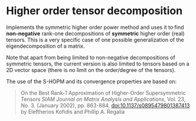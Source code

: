 Higher order tensor decomposition
=================================

Implements the symmetric higher order power method and uses it to find **non-negative** rank-one decompositions of **symmetric** higher order (real) tensors.
This is a very specific case of one possible generalization of the eigendecomposition of a matrix.

Note that apart from being limited to non-negative decompositions of symmetric tensors, the current version is also limited to tensors based on a 2D vector space (there is no limit on the order/degree of the tensors).

The use of the S-HOPM and its convergence properties are based on:

> On the Best Rank-1 Approximation of Higher-Order Supersymmetric Tensors *SIAM Journal on Matrix Analysis and Applications*, Vol. 23, No. 3. (January 2002), pp. 863-884, [doi:10.1137/s0895479801387413](http://dx.doi.org/10.1137/s0895479801387413) by Eleftherios Kofidis and Phillip A. Regalia

